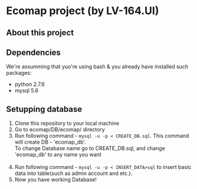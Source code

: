 
<h1>Ecomap project (by LV-164.UI)</h1>
<h2>About this project</h2>
<h2>Dependencies</h2>
<p>We're assumming that yuo're using bash & you already have installed such packages: </p>
<ul>
    <li>python 2.7.6</li>
    <li>mysql 5.6</li>
</ul>
<h2>Setupping database</h2>
<ol>
    <li>Clone this repository to your local machine</li>
    <li>Go to ecomap/DB/ecomap/ directory</li>
    <li>Run following command - <code>mysql -u -p < CREATE_DB.sql</code>. This command will create DB - 'ecomap_db'. <br>
            To change Database name go to CREATE_DB.sql, and change 'ecomap_db' to any name you want</li>
    <br>
    <li>Run following command - <code>mysql -u -p < INSERT_DATA>sql</code> to insert basic data into table(such as admin account and etc.).</li>
    <li>Now you have working Database!</li>
</ol>
